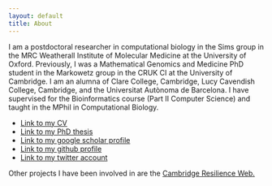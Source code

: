 ```yaml
---
layout: default
title: About
---
```


I am a postdoctoral researcher in computational biology in the Sims group in the MRC Weatherall Institute of Molecular Medicine at the University of Oxford. Previously, I was a Mathematical Genomics and Medicine PhD student in the Markowetz group in the CRUK CI at the University of Cambridge. I am an alumna of Clare College, Cambridge, Lucy Cavendish College, Cambridge, and the Universitat Autònoma de Barcelona. I have supervised for the Bioinformatics course (Part II Computer Science) and taught in the MPhil in Computational Biology.
- <a href="https://github.com/lm687/lm687.github.io/raw/master/MorrillCV2022.pdf">Link to my CV</a>
- <a href="https://aspace.repository.cam.ac.uk/handle/1810/343583">Link to my PhD thesis</a>
- <a href="https://scholar.google.com/citations?user=V5taF08AAAAJ&hl=en&oi=ao">Link to my google scholar profile </a>
- <a href="https://github.com/lm687">Link to my github profile</a>
-  <a href="https://twitter.com/MorrillLena">Link to my twitter account</a>

Other projects I have been involved in are the <a href="https://resilienceweb.org.uk/">Cambridge Resilience Web.
